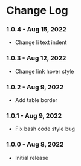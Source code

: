 # Change Log

### 1.0.4 - Aug 15, 2022
- Change li text indent

### 1.0.3 - Aug 12, 2022
- Change link hover style

### 1.0.2 - Aug 9, 2022
- Add table border

### 1.0.1 - Aug 9, 2022
- Fix bash code style bug

### 1.0.0 - Aug 8, 2022
- Initial release